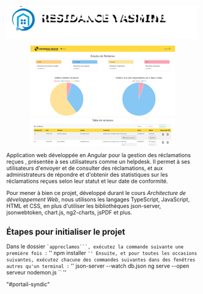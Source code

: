 <img src="LOGO-ResidanceYasmine2.png" width="500">


<p align="center">
  <img src="admin-report.png" width="75%" />
</p>


Application web développée en Angular pour la gestion des réclamations reçues , présentée à ses utilisateurs comme un helpdesk. Il permet à ses utilisateurs d'envoyer et de consulter des réclamations, et aux administrateurs de répondre et d'obtenir des statistiques sur les réclamations reçues selon leur statut et leur date de conformité.

Pour mener à bien ce projet, développé durant le cours *Architecture de développement Web*, nous utilisons les langages TypeScript, JavaScript, HTML et CSS, en plus d'utiliser les bibliothèques json-server, jsonwebtoken, chart.js, ng2-charts, jsPDF et plus.

## Étapes pour initialiser le projet
Dans le dossier `` `appreclamos```, exécutez la commande suivante une première fois :
`` ''
npm installer
`` ''
Ensuite, et pour toutes les occasions suivantes, exécutez chacune des commandes suivantes dans des fenêtres autres qu'un terminal :
`` ''
json-server --watch db.json
ng serve --open
serveur nodemon.js
`` ''




"#portail-syndic" 
